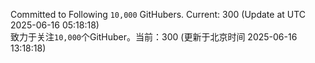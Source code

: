 Committed to Following `10,000` GitHubers. Current: <!-- FOLLOWING_COUNT -->300<!-- FOLLOWING_COUNT --> (Update at UTC <!-- LAST_UPDATED -->2025-06-16 05:18:18<!-- LAST_UPDATED -->)<br>
致力于关注`10,000`个GitHuber。当前：<!-- FOLLOWING_COUNT -->300<!-- FOLLOWING_COUNT --> (更新于北京时间 <!-- LAST_UPDATED_CST -->2025-06-16 13:18:18<!-- LAST_UPDATED_CST -->)
